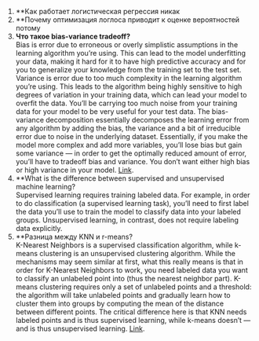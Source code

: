 1. **Как работает логистическая регрессия
никак
2. **Почему оптимизация логлоса приводит к оценке вероятностей
потому
3. **Что такое bias-variance tradeoff?**    
    Bias is error due to erroneous or overly simplistic assumptions in the learning algorithm you’re using. This can lead to the model underfitting your data, making it hard for it to have high predictive accuracy and for you to generalize your knowledge from the training set to the test set. Variance is error due to too much complexity in the learning algorithm you’re using. This leads to the algorithm being highly sensitive to high degrees of variation in your training data, which can lead your model to overfit the data. You’ll be carrying too much noise from your training data for your model to be very useful for your test data. The bias-variance decomposition essentially decomposes the learning error from any algorithm by adding the bias, the variance and a bit of irreducible error due to noise in the underlying dataset. Essentially, if you make the model more complex and add more variables, you’ll lose bias but gain some variance — in order to get the optimally reduced amount of error, you’ll have to tradeoff bias and variance. You don’t want either high bias or high variance in your model. [Link](https://en.wikipedia.org/wiki/Bias%E2%80%93variance_tradeoff).
4. **What is the difference between supervised and unsupervised machine learning?    
    Supervised learning requires training labeled data. For example, in order to do classification (a supervised learning task), you’ll need to first label the data you’ll use to train the model to classify data into your labeled groups. Unsupervised learning, in contrast, does not require labeling data explicitly.    
5. **Разница между KNN и r-means?    
    K-Nearest Neighbors is a supervised classification algorithm, while k-means clustering is an unsupervised clustering algorithm. While the mechanisms may seem similar at first, what this really means is that in order for K-Nearest Neighbors to work, you need labeled data you want to classify an unlabeled point into (thus the nearest neighbor part). K-means clustering requires only a set of unlabeled points and a threshold: the algorithm will take unlabeled points and gradually learn how to cluster them into groups by computing the mean of the distance between different points. The critical difference here is that KNN needs labeled points and is thus supervised learning, while k-means doesn’t — and is thus unsupervised learning. [Link](https://www.quora.com/How-is-the-k-nearest-neighbor-algorithm-different-from-k-means-clustering).    
